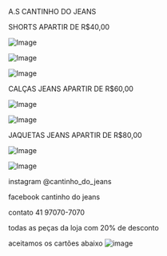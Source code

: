 A.S CANTINHO DO JEANS


SHORTS APARTIR DE R$40,00

![Image](https://user-images.githubusercontent.com/114511947/193902164-d9a0b508-96ee-44fc-8cf0-e20845f605bf.jpg)



![Image](https://user-images.githubusercontent.com/114511947/193902193-af3b09b5-fca1-4237-8e00-235a3d8c28ce.jpg)



![Image](https://user-images.githubusercontent.com/114511947/193902465-d0db0831-5c1b-4610-b92b-966e987bbee5.jpg)





CALÇAS JEANS APARTIR  DE R$60,00

![Image](https://user-images.githubusercontent.com/114511947/193904675-f704aa6e-7f89-424d-859a-dd31d0040917.jpg)



![Image](https://user-images.githubusercontent.com/114511947/193905066-1299bc1c-c788-4af1-a0e8-3ab557c6f225.jpg)



JAQUETAS JEANS APARTIR DE R$80,00

![Image](https://user-images.githubusercontent.com/114511947/193905358-f4fc2157-20e8-48fb-a584-b668bd79e9a2.jpg)



![Image](https://user-images.githubusercontent.com/114511947/193905538-040acc2f-97c5-4dd6-9165-6c6746889124.jpg)

instagram
@cantinho_do_jeans

facebook
cantinho do jeans

contato
41 97070-7070

todas as peças da loja com 20% de desconto

aceitamos os cartões abaixo
![image](https://user-images.githubusercontent.com/114511947/203371531-5f90f12d-1883-4fba-a96f-f60c3dd24e0c.png)



